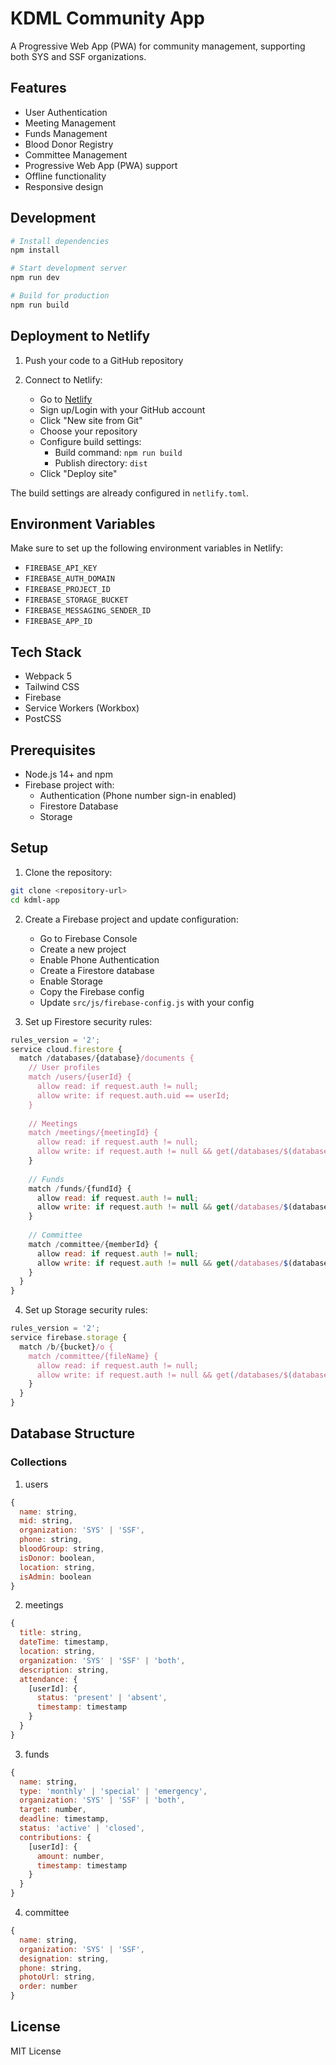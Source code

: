 # KDML Community App

A Progressive Web App (PWA) for community management, supporting both SYS and SSF organizations.

## Features

- User Authentication
- Meeting Management
- Funds Management
- Blood Donor Registry
- Committee Management
- Progressive Web App (PWA) support
- Offline functionality
- Responsive design

## Development

```bash
# Install dependencies
npm install

# Start development server
npm run dev

# Build for production
npm run build
```

## Deployment to Netlify

1. Push your code to a GitHub repository

2. Connect to Netlify:
   - Go to [Netlify](https://www.netlify.com/)
   - Sign up/Login with your GitHub account
   - Click "New site from Git"
   - Choose your repository
   - Configure build settings:
     - Build command: `npm run build`
     - Publish directory: `dist`
   - Click "Deploy site"

The build settings are already configured in `netlify.toml`.

## Environment Variables

Make sure to set up the following environment variables in Netlify:

- `FIREBASE_API_KEY`
- `FIREBASE_AUTH_DOMAIN`
- `FIREBASE_PROJECT_ID`
- `FIREBASE_STORAGE_BUCKET`
- `FIREBASE_MESSAGING_SENDER_ID`
- `FIREBASE_APP_ID`

## Tech Stack

- Webpack 5
- Tailwind CSS
- Firebase
- Service Workers (Workbox)
- PostCSS

## Prerequisites

- Node.js 14+ and npm
- Firebase project with:
  - Authentication (Phone number sign-in enabled)
  - Firestore Database
  - Storage

## Setup

1. Clone the repository:
```bash
git clone <repository-url>
cd kdml-app
```

2. Create a Firebase project and update configuration:
   - Go to Firebase Console
   - Create a new project
   - Enable Phone Authentication
   - Create a Firestore database
   - Enable Storage
   - Copy the Firebase config
   - Update `src/js/firebase-config.js` with your config

3. Set up Firestore security rules:
```javascript
rules_version = '2';
service cloud.firestore {
  match /databases/{database}/documents {
    // User profiles
    match /users/{userId} {
      allow read: if request.auth != null;
      allow write: if request.auth.uid == userId;
    }
    
    // Meetings
    match /meetings/{meetingId} {
      allow read: if request.auth != null;
      allow write: if request.auth != null && get(/databases/$(database)/documents/users/$(request.auth.uid)).data.isAdmin == true;
    }
    
    // Funds
    match /funds/{fundId} {
      allow read: if request.auth != null;
      allow write: if request.auth != null && get(/databases/$(database)/documents/users/$(request.auth.uid)).data.isAdmin == true;
    }
    
    // Committee
    match /committee/{memberId} {
      allow read: if request.auth != null;
      allow write: if request.auth != null && get(/databases/$(database)/documents/users/$(request.auth.uid)).data.isAdmin == true;
    }
  }
}
```

4. Set up Storage security rules:
```javascript
rules_version = '2';
service firebase.storage {
  match /b/{bucket}/o {
    match /committee/{fileName} {
      allow read: if request.auth != null;
      allow write: if request.auth != null && get(/databases/$(database)/documents/users/$(request.auth.uid)).data.isAdmin == true;
    }
  }
}
```

## Database Structure

### Collections

1. users
```javascript
{
  name: string,
  mid: string,
  organization: 'SYS' | 'SSF',
  phone: string,
  bloodGroup: string,
  isDonor: boolean,
  location: string,
  isAdmin: boolean
}
```

2. meetings
```javascript
{
  title: string,
  dateTime: timestamp,
  location: string,
  organization: 'SYS' | 'SSF' | 'both',
  description: string,
  attendance: {
    [userId]: {
      status: 'present' | 'absent',
      timestamp: timestamp
    }
  }
}
```

3. funds
```javascript
{
  name: string,
  type: 'monthly' | 'special' | 'emergency',
  organization: 'SYS' | 'SSF' | 'both',
  target: number,
  deadline: timestamp,
  status: 'active' | 'closed',
  contributions: {
    [userId]: {
      amount: number,
      timestamp: timestamp
    }
  }
}
```

4. committee
```javascript
{
  name: string,
  organization: 'SYS' | 'SSF',
  designation: string,
  phone: string,
  photoUrl: string,
  order: number
}
```

## License

MIT License 